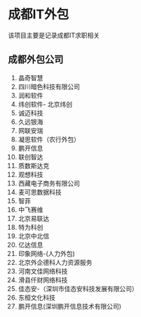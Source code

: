 # 成都IT外包
该项目主要是记录成都IT求职相关
## 成都外包公司
1. 晶奇智慧
2. 四川暗色科技有限公司
3. 润和软件
4. 纬创软件- 北京纬创
5. 诚迈科技
6. 久远银海
7. 网联安瑞
8. 凝思软件（农行外包）
9. 鹏开信息
10. 联创智达
11. 质数斯达克
12. 观想科技
13. 西藏电子商务有限公司
14. 麦可思数据科技
15. 智菲
16. 中飞赛维
17. 北京易联达
18. 特为科创
19. 北京中北信
20. 亿达信息
21. 印象网络-(人力外包)
22. 北京外企德科人力资源服务
23. 河南文佳网络科技
24. 滑县仟财网络科技 
25. 佳态安-（深圳市佳态安科技发展有限公司）
26. 东桓文化科技
27. 鹏开信息(深圳鹏开信息技术有限公司)
